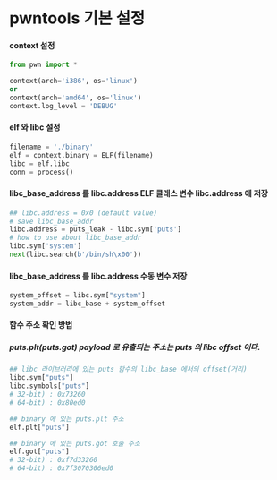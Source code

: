 # pwntools 기본 설정

#### context 설정
```python
from pwn import *

context(arch='i386', os='linux')
or
context(arch='amd64', os='linux')
context.log_level = 'DEBUG'
```

#### elf 와 libc 설정
```python
filename = './binary'
elf = context.binary = ELF(filename)
libc = elf.libc
conn = process()
```

#### libc_base_address 를 libc.address ELF 클래스 변수 libc.address 에 저장
```python
## libc.address = 0x0 (default value)
# save libc_base_addr
libc.address = puts_leak - libc.sym['puts']
# how to use about libc_base_addr
libc.sym['system']
next(libc.search(b'/bin/sh\x00'))
```


#### libc_base_address 를 libc.address 수동 변수 저장
```python
system_offset = libc.sym["system"]
system_addr = libc_base + system_offset
```


#### 함수 주소 확인 방법
##### puts.plt(puts.got) payload 로 유출되는 주소는 puts 의 libc offset 이다.
```python
## libc 라이브러리에 있는 puts 함수의 libc_base 에서의 offset(거리)
libc.sym["puts"]
libc.symbols["puts"]
# 32-bit) : 0x73260
# 64-bit) : 0x80ed0

## binary 에 있는 puts.plt 주소
elf.plt["puts"]

## binary 에 있는 puts.got 호출 주소
elf.got["puts"]
# 32-bit) : 0xf7d33260
# 64-bit) : 0x7f3070306ed0
```
